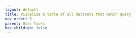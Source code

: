 ```yaml
---
layout: default
title: Visualize a table of all datasets that match query
nav_order: 3
parent: User Tasks
has_children: false
---
```

